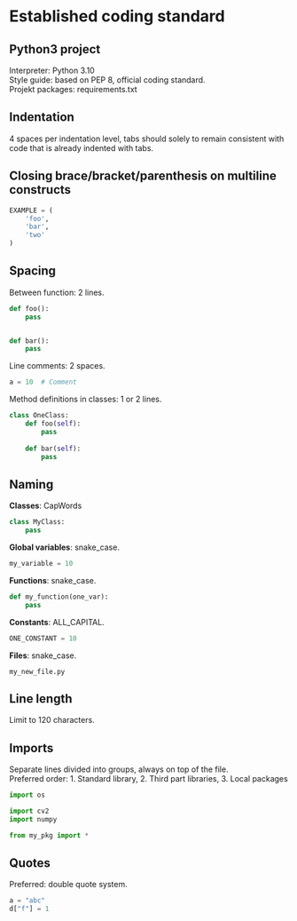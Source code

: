 # Established coding standard
## Python3 project
Interpreter: Python 3.10 \
Style guide: based on PEP 8, official coding standard. \
Projekt packages: requirements.txt
## Indentation
4 spaces per indentation level, tabs should solely to remain consistent with code that is already indented with tabs.

## Closing brace/bracket/parenthesis on multiline constructs
```python
EXAMPLE = (
    'foo',
    'bar',
    'two'
)
```
## Spacing
Between function: 2 lines.
```python
def foo():
    pass


def bar():
    pass
```
Line comments: 2 spaces.
```python
a = 10  # Comment
```
Method definitions in classes: 1 or 2 lines.
```python
class OneClass:
    def foo(self):
        pass
    
    def bar(self):
        pass
```

## Naming
**Classes**: CapWords
```python
class MyClass:
    pass
```
**Global variables**: snake_case.
```python
my_variable = 10
```
**Functions**: snake_case.
```python
def my_function(one_var):
    pass
```
**Constants**: ALL_CAPITAL.
```python
ONE_CONSTANT = 10
```
**Files**: snake_case.
```
my_new_file.py
```
## Line length
Limit to 120 characters.

## Imports
Separate lines divided into groups, always on top of the file.\
Preferred order: 1. Standard library, 2. Third part libraries, 3. Local packages
```python
import os

import cv2
import numpy

from my_pkg import *
```
## Quotes
Preferred: double quote system.
```python
a = "abc"
d["f"] = 1
```
